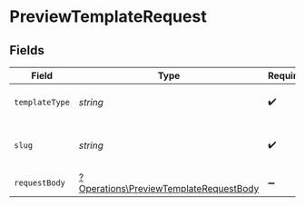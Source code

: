 # PreviewTemplateRequest


## Fields

| Field                                                                                           | Type                                                                                            | Required                                                                                        | Description                                                                                     |
| ----------------------------------------------------------------------------------------------- | ----------------------------------------------------------------------------------------------- | ----------------------------------------------------------------------------------------------- | ----------------------------------------------------------------------------------------------- |
| `templateType`                                                                                  | *string*                                                                                        | :heavy_check_mark:                                                                              | The type of template to preview                                                                 |
| `slug`                                                                                          | *string*                                                                                        | :heavy_check_mark:                                                                              | The slug of the template to preview                                                             |
| `requestBody`                                                                                   | [?Operations\PreviewTemplateRequestBody](../../Models/Operations/PreviewTemplateRequestBody.md) | :heavy_minus_sign:                                                                              | Required parameters                                                                             |